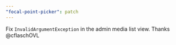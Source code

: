 ```yaml
---
"focal-point-picker": patch
---
```


Fix `InvalidArgumentException` in the admin media list view. Thanks @cflaschOVL
